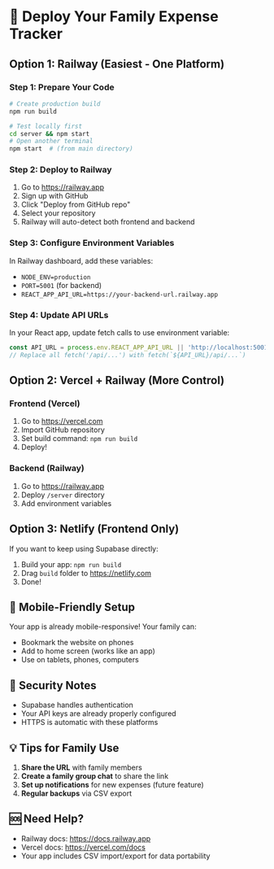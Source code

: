 # 🚀 Deploy Your Family Expense Tracker

## Option 1: Railway (Easiest - One Platform)

### Step 1: Prepare Your Code
```bash
# Create production build
npm run build

# Test locally first
cd server && npm start
# Open another terminal
npm start  # (from main directory)
```

### Step 2: Deploy to Railway
1. Go to https://railway.app
2. Sign up with GitHub
3. Click "Deploy from GitHub repo"
4. Select your repository
5. Railway will auto-detect both frontend and backend

### Step 3: Configure Environment Variables
In Railway dashboard, add these variables:
- `NODE_ENV=production`
- `PORT=5001` (for backend)
- `REACT_APP_API_URL=https://your-backend-url.railway.app`

### Step 4: Update API URLs
In your React app, update fetch calls to use environment variable:
```javascript
const API_URL = process.env.REACT_APP_API_URL || 'http://localhost:5001';
// Replace all fetch('/api/...') with fetch(`${API_URL}/api/...`)
```

## Option 2: Vercel + Railway (More Control)

### Frontend (Vercel)
1. Go to https://vercel.com
2. Import GitHub repository
3. Set build command: `npm run build`
4. Deploy!

### Backend (Railway)  
1. Go to https://railway.app
2. Deploy `/server` directory
3. Add environment variables

## Option 3: Netlify (Frontend Only)
If you want to keep using Supabase directly:
1. Build your app: `npm run build`
2. Drag `build` folder to https://netlify.com
3. Done!

## 📱 Mobile-Friendly Setup

Your app is already mobile-responsive! Your family can:
- Bookmark the website on phones
- Add to home screen (works like an app)
- Use on tablets, phones, computers

## 🔐 Security Notes

- Supabase handles authentication
- Your API keys are already properly configured
- HTTPS is automatic with these platforms

## 💡 Tips for Family Use

1. **Share the URL** with family members
2. **Create a family group chat** to share the link
3. **Set up notifications** for new expenses (future feature)
4. **Regular backups** via CSV export

## 🆘 Need Help?

- Railway docs: https://docs.railway.app
- Vercel docs: https://vercel.com/docs
- Your app includes CSV import/export for data portability